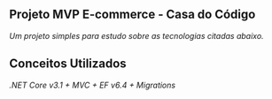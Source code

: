 ## Projeto MVP E-commerce - Casa do Código

*Um projeto simples para estudo sobre as tecnologias citadas abaixo.*

## Conceitos Utilizados

*.NET Core v3.1 + MVC + EF v6.4 + Migrations*
